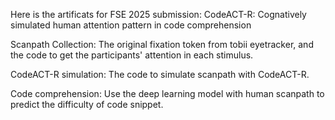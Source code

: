 Here is the artificats for FSE 2025 submission: CodeACT-R: Cognatively simulated human attention pattern in code comprehension

Scanpath Collection: The original fixation token from tobii eyetracker, and the code to get the participants' attention in each stimulus.

CodeACT-R simulation: The code to simulate scanpath with CodeACT-R.

Code comprehension: Use the deep learning model with human scanpath to predict the difficulty of code snippet.
